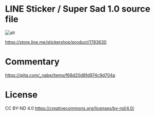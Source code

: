 # LINE Sticker / Super Sad 1.0 source file

![alt](http://78.media.tumblr.com/2de99bcc67d5baa24939ba4d3c0fbace/tumblr_ozz18mRLtW1t1xi2oo1_400.gif)

https://store.line.me/stickershop/product/1783630

# Commentary
https://qiita.com/_nabe/items/f68d20d8fd974c9d704a

# License 
CC BY-ND 4.0
https://creativecommons.org/licenses/by-nd/4.0/
